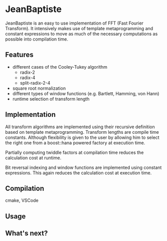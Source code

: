 # JeanBaptiste

JeanBaptiste is an easy to use implementation of FFT (Fast Fourier Transform). It intensively makes use of template metaprogramming and constant expressions to move as much of the necessary computations as possible into compilation time.

## Features

* different cases of the Cooley-Tukey algorithm
    * radix-2
    * radix-4
    * split-radix-2-4
* square root normalization
* different types of window functions (e.g. Bartlett, Hamming, von Hann)
* runtime selection of transform length

## Implementation

All transform algorithms are implemented using their recursive definition based on template metaprogramming. Transform lengths are compile time constants. Although flexibility is given to the user by allowing him to select the right one from a boost::hana powered factory at execution time.

Partially computing twiddle factors at compilation time reduces the calculation cost at runtime.

Bit reversal indexing and window functions are implemented using constant expressions. This again reduces the calculation cost at execution time.

## Compilation

cmake, VSCode

## Usage

## What's next?